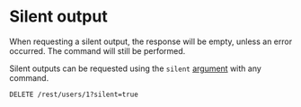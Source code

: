 # Silent output

When requesting a silent output, the response will be empty, unless an error
occurred. The command will still be performed.

Silent outputs can be requested using the `silent` [argument](client/syntax/rpc.md#rpc) with
any command.

```HTTP
DELETE /rest/users/1?silent=true
```
